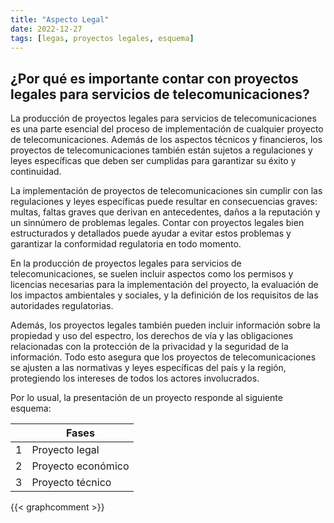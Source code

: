 ```yaml
---
title: "Aspecto Legal"
date: 2022-12-27
tags: [legas, proyectos legales, esquema]
---
```


## ¿Por qué es importante contar con proyectos legales para servicios de telecomunicaciones?

La producción de proyectos legales para servicios de telecomunicaciones es una parte esencial del proceso de implementación de cualquier proyecto de telecomunicaciones. Además de los aspectos técnicos y financieros, los proyectos de telecomunicaciones también están sujetos a regulaciones y leyes específicas que deben ser cumplidas para garantizar su éxito y continuidad.

La implementación de proyectos de telecomunicaciones sin cumplir con las regulaciones y leyes específicas puede resultar en consecuencias graves: multas, faltas graves que derivan en antecedentes, daños a la reputación y un sinnúmero de problemas legales. Contar con proyectos legales bien estructurados y detallados puede ayudar a evitar estos problemas y garantizar la conformidad regulatoria en todo momento.

En la producción de proyectos legales para servicios de telecomunicaciones, se suelen incluir aspectos como los permisos y licencias necesarias para la implementación del proyecto, la evaluación de los impactos ambientales y sociales, y la definición de los requisitos de las autoridades regulatorias.

Además, los proyectos legales también pueden incluir información sobre la propiedad y uso del espectro, los derechos de vía y las obligaciones relacionadas con la protección de la privacidad y la seguridad de la información. Todo esto asegura que los proyectos de telecomunicaciones se ajusten a las normativas y leyes específicas del país y la región, protegiendo los intereses de todos los actores involucrados.

Por lo usual, la presentación de un proyecto responde al siguiente esquema:

|     | Fases |
| --- | ---   |
| 1 | Proyecto legal |
| 2 | Proyecto económico |
| 3 | Proyecto técnico |

{{< graphcomment >}}

